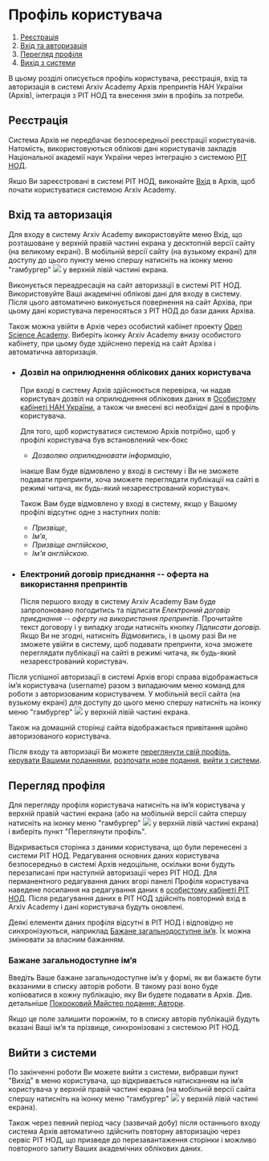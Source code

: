 # Профіль користувача

1. [Реєстрація](user-profile#sign-up)
1. [Вхід та авторизація](user-profile#sign-in)
1. [Перегляд профіля](user-profile#view-profile)
1. [Вихід з системи](user-profile#sign-out)

В цьому розділі описується профіль користувача, реєстрація, вхід та авторизація в системі Arxiv Academy Архів препринтів НАН України (Архів), інтеграція з РІТ НОД та внесення змін в профіль за потреби.

## <a name="sign-up"></a>Реєстрація

Система Архів не передбачає безпосередньої реєстрації користувачів. Натомість, використовуються облікові дані користувачів закладів Національної академії наук України через інтеграцію з системою [РІТ НОД](http://ritnod.icybcluster.org.ua).

Якшо Ви зареєстровані в системі РІТ НОД, виконайте [Вхід](user-profile#sign-in) в Архів, щоб почати користуватися системою Arxiv Academy.

## <a name="sign-in"></a>Вхід та авторизація

Для входу в систему Arxiv Academy використовуйте меню Вхід, що розташоване у верхній правій частині екрана у десктопній версії сайту (на великому екрані).
В мобільній версії сайту (на вузькому екрані) для доступу до цього пункту меню спершу натисніть на іконку меню "гамбургер" <img src="https://raw.githubusercontent.com/FortAwesome/Font-Awesome/6.x/svgs/solid/bars.svg" class="inline-icon"> у верхній лівій частині екрана.

Виконується переадресація на сайт авторизації в системі РІТ НОД. Використовуйте Ваші академічні облікові дані для входу в систему. Після цього автоматично виконується повернення на сайт Архіва, при цьому дані користувача переносяться з РІТ НОД до бази даних Архіва.

Також можна увійти в Архів через особистий кабінет проекту [Open Science Academy](https://opensi.nas.gov.ua/?go_to=portal). Виберіть іконку Arxiv Academy внизу особистого кабінету, при цьому буде здійснено перехід на сайт Архіва і автоматична авторизація.

* ### Дозвіл на оприлюднення облікових даних користувача

  При вході в систему Архів здійснюється перевірка, чи надав користувач дозвіл на оприлюднення облікових даних в [Особистому кабінеті НАН України](https://profile-user.nas.gov.ua/), а також чи внесені всі необхідні дані в профіль користувача.

  Для того, щоб користуватися системою Архів потрібно, щоб у профілі користувача був встановлений чек-бокс 
  * *Дозволяю оприлюднювати інформацію*,

  інакше Вам буде відмовлено у вході в систему і Ви не зможете подавати препринти, хоча зможете переглядати публікації на сайті в режимі читача, як будь-який незареєстрований користувач. 

  Також Вам буде відмовлено у вході в систему, якщо у Вашому профілі відсутнє одне з наступних полів:
  * *Призвіще*,
  * *Імʼя*,
  * *Призвіще англійскою*,
  * *Ім'я англійскoю*.

* ### Електроний договір приєднання -- оферта на використання препринтів

  Після першого входу в систему Arxiv Academy Вам буде запропоновано погодитись та підписати *Електроний договір приєднання -- оферту на використання препринтів*. Прочитайте текст договору і у випадку згоди натисніть кнопку *Підписати договір*. Якщо Ви не згодні, натисніть *Відмовитись*, і в цьому разі Ви не зможете увійти в систему, щоб подавати препринти, хоча зможете переглядати публікації на сайті в режимі читача, як будь-який незареєстрований користувач. 

Після успішної авторизації в системі Архів вгорі справа відображається імʼя користувача (username) разом з випадаючим меню команд для роботи з авторизованим користувачем.
У мобільній весії сайта (на вузькому екрані) для доступу до цього меню спершу натисніть на іконку меню "гамбургер" <img src="https://raw.githubusercontent.com/FortAwesome/Font-Awesome/6.x/svgs/solid/bars.svg" class="inline-icon"> у верхній лівій частині екрана.

Також на домашній сторінці сайта відображається привітання щойно авторизованого користувача.

Після входу та авторизації Ви можете [переглянути свій профіль](user-profile#view-profile), [керувати Вашими поданнями](submissions), [розпочати нове подання](submissions#new-submission), [вийти з системи](user-profile#sign-out).

## <a name="view-profile"></a>Перегляд профіля

Для перегляду профіля користувача натисніть на імʼя користувача у верхній правій частині екрана (або на мобільній версії сайта спершу натисніть на іконку меню "гамбургер" <img src="https://raw.githubusercontent.com/FortAwesome/Font-Awesome/6.x/svgs/solid/bars.svg" class="inline-icon"> у верхній лівій частині екрана) і виберіть пункт "Переглянути профіль".

Відкривається сторінка з даними користувача, що були перенесені з системи РІТ НОД.
Редагування основних даних користувача безпосередньо в системі Архів недоцільне, оскільки вони будуть перезаписані при наступній авторизації через РІТ НОД. Для перманентного редагування даних вгорі панелі Профіля користувача наведене посилання на редагування даних в [особистому кабінеті РІТ НОД](https://profile-user.nas.gov.ua). Після редагування даних в РІТ НОД здійсніть повторний вхід в Arxiv Academy і дані користувача будуть оновлені.

Деякі елементи даних профіля відсутні в РІТ НОД і відповідно не синхронізуються, наприклад [Бажане загальнодоступне ім’я](user-profile#preferred-name). Їх можна змінювати за власним бажанням.

### <a name="preferred-name"></a>Бажане загальнодоступне ім’я

Введіть Ваше бажане загальнодоступне імʼя у формі, як ви бажаєте бути вказаними в списку авторів роботи. В такому разі воно буде копіюватися в кожну публікацію, яку Ви будете подавати в Архів. Див. детальніше [Покроковий Майстер подання: Автори](submission-wizard#authors).

Якщо це поле залишити порожнім, то в списку авторів публікацій будуть вказані Ваші імʼя та прізвище, синхронізовані з системою РІТ НОД.

## <a name="sign-out"></a>Вийти з системи

По закінченні роботи Ви можете вийти з системи, вибравши пункт "Вихід" в меню користувача, що відкривається натисканням на імʼя користувача у верхній правій частині екрана (на мобільній версії сайта спершу натисніть на іконку меню "гамбургер" <img src="https://raw.githubusercontent.com/FortAwesome/Font-Awesome/6.x/svgs/solid/bars.svg" class="inline-icon"> у верхній лівій частині екрана).

Також через певний період часу (зазвичай добу) після останнього входу система Архів автоматично здійснить повторну авторизацію через сервіс РІТ НОД, що призведе до перезавантаження сторінки і можливо повторного запиту Ваших академічних облікових даних.
